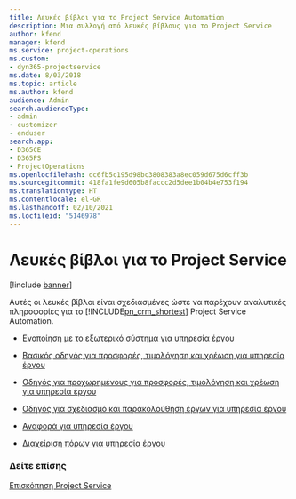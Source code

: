 ```yaml
---
title: Λευκές βίβλοι για το Project Service Automation
description: Μια συλλογή από λευκές βίβλους για το Project Service
author: kfend
manager: kfend
ms.service: project-operations
ms.custom:
- dyn365-projectservice
ms.date: 8/03/2018
ms.topic: article
ms.author: kfend
audience: Admin
search.audienceType:
- admin
- customizer
- enduser
search.app:
- D365CE
- D365PS
- ProjectOperations
ms.openlocfilehash: dc6fb5c195d98bc3808383a8ec059d675d6cff3b
ms.sourcegitcommit: 418fa1fe9d605b8faccc2d5dee1b04b4e753f194
ms.translationtype: HT
ms.contentlocale: el-GR
ms.lasthandoff: 02/10/2021
ms.locfileid: "5146978"
---
```

# <a name="white-papers-for-project-service"></a>Λευκές βίβλοι για το Project Service

[!include [banner](../includes/psa-now-project-operations.md)]

Αυτές οι λευκές βίβλοι είναι σχεδιασμένες ώστε να παρέχουν αναλυτικές πληροφορίες για το [!INCLUDE[pn_crm_shortest](../includes/pn-crm-shortest.md)] Project Service Automation.

-   [Ενοποίηση με το εξωτερικό σύστημα για υπηρεσία έργου](https://go.microsoft.com/fwlink/?LinkId=825445)

-   [Βασικός οδηγός για προσφορές, τιμολόγηση και χρέωση για υπηρεσία έργου](https://go.microsoft.com/fwlink/?LinkId=825241)

-   [Οδηγός για προχωρημένους για προσφορές, τιμολόγηση και χρέωση για υπηρεσία έργου](https://go.microsoft.com/fwlink/?LinkId=825242)

-   [Οδηγός για σχεδιασμό και παρακολούθηση έργων για υπηρεσία έργου](https://go.microsoft.com/fwlink/?LinkId=825243)

-   [Αναφορά για υπηρεσία έργου](https://go.microsoft.com/fwlink/?LinkId=825446)

-   [Διαχείριση πόρων για υπηρεσία έργου](https://go.microsoft.com/fwlink/?LinkId=825244)

### <a name="see-also"></a>Δείτε επίσης
 [Επισκόπηση Project Service](../psa/overview.md)
